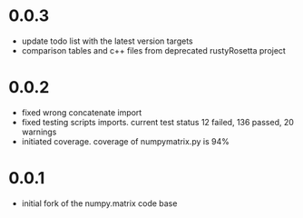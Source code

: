 # 0.0.3
* update todo list with the latest version targets
* comparison tables and c++ files from deprecated rustyRosetta project

# 0.0.2 
* fixed wrong concatenate import
* fixed testing scripts imports. current test status 12 failed, 136 passed, 20 warnings
* initiated coverage. coverage of numpymatrix.py is 94%

# 0.0.1 
* initial fork of the numpy.matrix code base